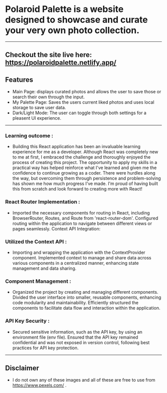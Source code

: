 # Polaroid Palette is a website designed to showcase and curate your very own photo collection.
---
## Checkout the site live here: https://polaroidpalette.netlify.app/
## Features
* Main Page: displays curated photos and allows the user to save those or search their own through the input.
* My Palette Page: Saves the users current liked photos and uses local storage to save user data.
* Dark/Light Mode: The user can toggle through both settings for a pleasent UI experience. 
---
### Learning outcome : 
* Building this React application has been an invaluable learning experience for me as a developer. Although React was completely new to me at first, I embraced the challenge and thoroughly enjoyed the process of creating this project. The opportunity to apply my skills in a practical way has helped reinforce what I've learned and given me the confidence to continue growing as a coder. There were hurdles along the way, but overcoming them through persistence and problem-solving has shown me how much progress I've made. I'm proud of having built this from scratch and look forward to creating more with React!

### React Router Implementation :
* Imported the necessary components for routing in React, including BrowserRouter, Routes, and Route from 'react-router-dom'.
Configured routing within the application to navigate between different views or pages seamlessly.
Context API Integration:

### Utilized the Context API :
* Importing and wrapping the application with the ContextProvider component.
Implemented context to manage and share data across various components in a centralized manner, enhancing state management and data sharing.

### Component Management : 
* Organized the project by creating and managing different components.
Divided the user interface into smaller, reusable components, enhancing code modularity and maintainability.
Efficiently structured the components to facilitate data flow and interaction within the application.

### API Key Security :
* Secured sensitive information, such as the API key, by using an environment file (env file).
Ensured that the API key remained confidential and was not exposed in version control, following best practices for API key protection.
--- 
## Disclaimer 
* I do not own any of these images and all of these are free to use from https://www.pexels.com/ .


